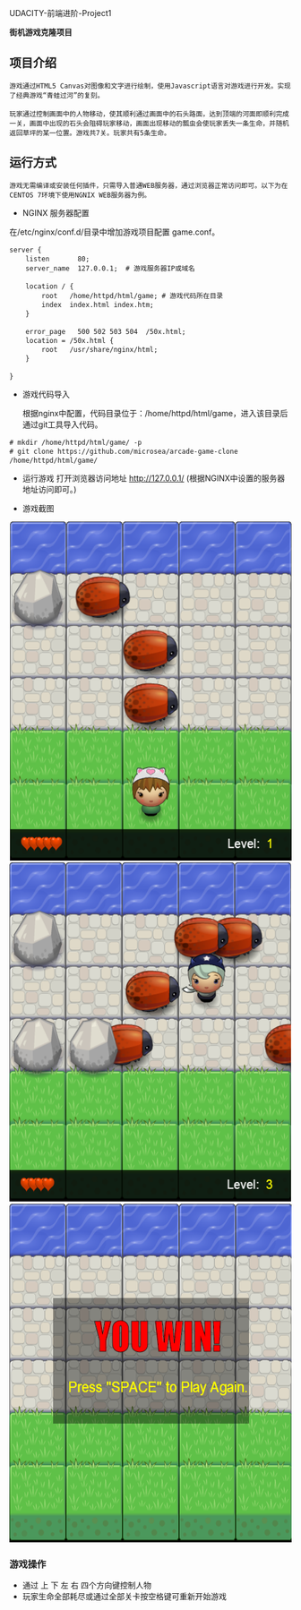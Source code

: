 UDACITY-前端进阶-Project1

**街机游戏克隆项目**

## 项目介绍
    
    游戏通过HTML5 Canvas对图像和文字进行绘制，使用Javascript语言对游戏进行开发。实现了经典游戏“青蛙过河”的复刻。
    
    玩家通过控制画面中的人物移动，使其顺利通过画面中的石头路面，达到顶端的河面即顺利完成一关，画面中出现的石头会阻碍玩家移动，画面出现移动的瓢虫会使玩家丢失一条生命，并随机返回草坪的某一位置。游戏共7关。玩家共有5条生命。
    
## 运行方式

    游戏无需编译或安装任何插件，只需导入普通WEB服务器，通过浏览器正常访问即可。以下为在CENTOS 7环境下使用NGNIX WEB服务器为例。
    
- NGINX 服务器配置

在/etc/nginx/conf.d/目录中增加游戏项目配置 game.conf。
```
server {
    listen       80;
    server_name  127.0.0.1;  # 游戏服务器IP或域名

    location / {
        root   /home/httpd/html/game; # 游戏代码所在目录
        index  index.html index.htm;
    }

    error_page   500 502 503 504  /50x.html;
    location = /50x.html {
        root   /usr/share/nginx/html;
    }

}

```

- 游戏代码导入
    
    根据nginx中配置，代码目录位于：/home/httpd/html/game，进入该目录后通过git工具导入代码。

```
# mkdir /home/httpd/html/game/ -p
# git clone https://github.com/microsea/arcade-game-clone /home/httpd/html/game/
```

- 运行游戏
    打开浏览器访问地址 http://127.0.0.1/ (根据NGINX中设置的服务器地址访问即可。)

- 游戏截图

<img src='./screenshots/1.png' height='606px' width='505px'></img>
<img src='./screenshots/2.png' height='606px' width='505px'></img>
<img src='./screenshots/3.png' height='606px' width='505px'></img>

### 游戏操作
- 通过 上 下 左 右 四个方向键控制人物
- 玩家生命全部耗尽或通过全部关卡按空格键可重新开始游戏